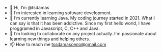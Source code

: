 - 👋 Hi, I’m @tsdamas
- 👀 I’m interested in learning software development.
- 🌱 I’m currently learning Java. My coding journey started in 2021. What I can say is that it has been addictive. Since my first hello world, I have proggramed in Javascript, C, C++ and Java.  
- 💞️ I’m looking to collaborate on any project actually. I'm passionate about learning new things and helping others.
- 📫 How to reach me tssdamasceno@gmail.com

<!---
tsdamas/tsdamas is a ✨ special ✨ repository because its `README.md` (this file) appears on your GitHub profile.
You can click the Preview link to take a look at your changes.
--->
